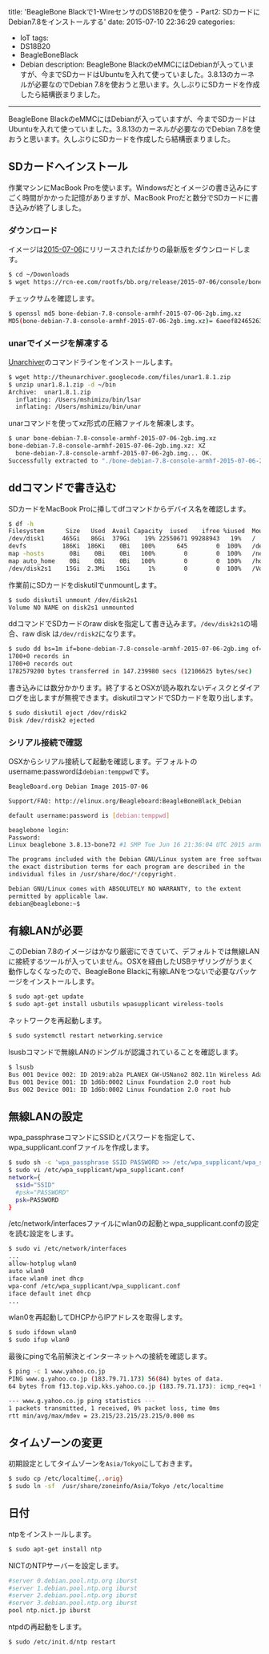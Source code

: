 title: 'BeagleBone Blackで1-WireセンサのDS18B20を使う - Part2: SDカードにDebian7.8をインストールする'
date: 2015-07-10 22:36:29
categories:
 - IoT
tags:
 - DS18B20
 - BeagleBoneBlack
 - Debian
description: BeagleBone BlackのeMMCにはDebianが入っていますが、今までSDカードはUbuntuを入れて使っていました。3.8.13のカーネルが必要なのでDebian 7.8を使おうと思います。久しぶりにSDカードを作成したら結構嵌まりました。
---

BeagleBone BlackのeMMCにはDebianが入っていますが、今までSDカードはUbuntuを入れて使っていました。3.8.13のカーネルが必要なのでDebian 7.8を使おうと思います。久しぶりにSDカードを作成したら結構嵌まりました。


<!-- more -->

## SDカードへインストール

作業マシンにMacBook Proを使います。Windowsだとイメージの書き込みにすごく時間がかかった記憶がありますが、MacBook Proだと数分でSDカードに書き込みが終了しました。

### ダウンロード

イメージは[2015-07-06](http://elinux.org/Beagleboard:BeagleBoneBlack_Debian#2015-07-06)にリリースされたばかりの最新版をダウンロードします。

```bash
$ cd ~/Dowonloads
$ wget https://rcn-ee.com/rootfs/bb.org/release/2015-07-06/console/bone-debian-7.8-console-armhf-2015-07-06-2gb.img.xz
```

チェックサムを確認します。

```bash
$ openssl md5 bone-debian-7.8-console-armhf-2015-07-06-2gb.img.xz
MD5(bone-debian-7.8-console-armhf-2015-07-06-2gb.img.xz)= 6aeef824652637602dbdb1eae431203a
```

### unarでイメージを解凍する

[Unarchiver](http://unarchiver.c3.cx/commandline)のコマンドラインをインストールします。

```bash
$ wget http://theunarchiver.googlecode.com/files/unar1.8.1.zip
$ unzip unar1.8.1.zip -d ~/bin
Archive:  unar1.8.1.zip
  inflating: /Users/mshimizu/bin/lsar
  inflating: /Users/mshimizu/bin/unar
```

unarコマンドを使ってxz形式の圧縮ファイルを解凍します。

```bash
$ unar bone-debian-7.8-console-armhf-2015-07-06-2gb.img.xz
bone-debian-7.8-console-armhf-2015-07-06-2gb.img.xz: XZ
  bone-debian-7.8-console-armhf-2015-07-06-2gb.img... OK.
Successfully extracted to "./bone-debian-7.8-console-armhf-2015-07-06-2gb.img".
```

## ddコマンドで書き込む

SDカードをMacBook Proに挿してdfコマンドからデバイス名を確認します。

```bash
$ df -h
Filesystem      Size   Used  Avail Capacity  iused    ifree %iused  Mounted on
/dev/disk1     465Gi   86Gi  379Gi    19% 22550671 99288943   19%   /
devfs          186Ki  186Ki    0Bi   100%      645        0  100%   /dev
map -hosts       0Bi    0Bi    0Bi   100%        0        0  100%   /net
map auto_home    0Bi    0Bi    0Bi   100%        0        0  100%   /home
/dev/disk2s1    15Gi  2.3Mi   15Gi     1%        0        0  100%   /Volumes/NO NAME
```

作業前にSDカードをdiskutilでunmountします。

```bash
$ sudo diskutil unmount /dev/disk2s1
Volume NO NAME on disk2s1 unmounted
```

ddコマンドでSDカードのraw diskを指定して書き込みます。`/dev/disk2s1`の場合、raw disk は`/dev/rdisk2`になります。

```bash
$ sudo dd bs=1m if=bone-debian-7.8-console-armhf-2015-07-06-2gb.img of=/dev/rdisk2
1700+0 records in
1700+0 records out
1782579200 bytes transferred in 147.239980 secs (12106625 bytes/sec)
```

書き込みには数分かかります。終了するとOSXが読み取れないディスクとダイアログを出しますが無視できます。diskutilコマンドでSDカードを取り出します。

```bash
$ sudo diskutil eject /dev/rdisk2
Disk /dev/rdisk2 ejected
```

### シリアル接続で確認

OSXからシリアル接続して起動を確認します。デフォルトのusername:passwordは`debian:temppwd`です。

```bash
BeagleBoard.org Debian Image 2015-07-06

Support/FAQ: http://elinux.org/Beagleboard:BeagleBoneBlack_Debian

default username:password is [debian:temppwd]

beaglebone login:
Password:
Linux beaglebone 3.8.13-bone72 #1 SMP Tue Jun 16 21:36:04 UTC 2015 armv7l

The programs included with the Debian GNU/Linux system are free software;
the exact distribution terms for each program are described in the
individual files in /usr/share/doc/*/copyright.

Debian GNU/Linux comes with ABSOLUTELY NO WARRANTY, to the extent
permitted by applicable law.
debian@beaglebone:~$
```

## 有線LANが必要

このDebian 7.8のイメージはかなり厳密にできていて、デフォルトでは無線LANに接続するツールが入っていません。OSXを経由したUSBテザリングがうまく動作しなくなったので、BeagleBone Blackに有線LANをつないで必要なパッケージをインストールします。

``` bash
$ sudo apt-get update
$ sudo apt-get install usbutils wpasupplicant wireless-tools
```

ネットワークを再起動します。

```bash
$ sudo systemctl restart networking.service
```

lsusbコマンドで無線LANのドングルが認識されていることを確認します。

```bash
$ lsusb
Bus 001 Device 002: ID 2019:ab2a PLANEX GW-USNano2 802.11n Wireless Adapter [Realtek RTL8188CUS]
Bus 001 Device 001: ID 1d6b:0002 Linux Foundation 2.0 root hub
Bus 002 Device 001: ID 1d6b:0002 Linux Foundation 2.0 root hub
```


## 無線LANの設定

wpa_passphraseコマンドにSSIDとパスワードを指定して、wpa_supplicant.confファイルを作成します。

```bash
$ sudo sh -c 'wpa_passphrase SSID PASSWORD >> /etc/wpa_supplicant/wpa_supplicant.conf'
$ sudo vi /etc/wpa_supplicant/wpa_supplicant.conf
network={
  ssid="SSID"
  #psk="PASSWORD"
  psk=PASSWORD
}
```

/etc/network/interfacesファイルにwlan0の起動とwpa_supplicant.confの設定を読む設定をします。

```bash
$ sudo vi /etc/network/interfaces
...
allow-hotplug wlan0
auto wlan0
iface wlan0 inet dhcp
wpa-conf /etc/wpa_supplicant/wpa_supplicant.conf
iface default inet dhcp
...
```

wlan0を再起動してDHCPからIPアドレスを取得します。

```bash
$ sudo ifdown wlan0
$ sudo ifup wlan0
```

最後にpingで名前解決とインターネットへの接続を確認します。

```bash
$ ping -c 1 www.yahoo.co.jp
PING www.g.yahoo.co.jp (183.79.71.173) 56(84) bytes of data.
64 bytes from f13.top.vip.kks.yahoo.co.jp (183.79.71.173): icmp_req=1 ttl=53 time=23.2 ms

--- www.g.yahoo.co.jp ping statistics ---
1 packets transmitted, 1 received, 0% packet loss, time 0ms
rtt min/avg/max/mdev = 23.215/23.215/23.215/0.000 ms
```

## タイムゾーンの変更

初期設定としてタイムゾーンを`Asia/Tokyo`にしておきます。

```bash
$ sudo cp /etc/localtime{,.orig}
$ sudo ln -sf  /usr/share/zoneinfo/Asia/Tokyo /etc/localtime
```

## 日付

ntpをインストールします。

```bash
$ sudo apt-get install ntp
```

NICTのNTPサーバーを設定します。

```bash /etc/ntp.conf
#server 0.debian.pool.ntp.org iburst
#server 1.debian.pool.ntp.org iburst
#server 2.debian.pool.ntp.org iburst
#server 3.debian.pool.ntp.org iburst
pool ntp.nict.jp iburst
```

ntpdの再起動をします。

```bash
$ sudo /etc/init.d/ntp restart
```
